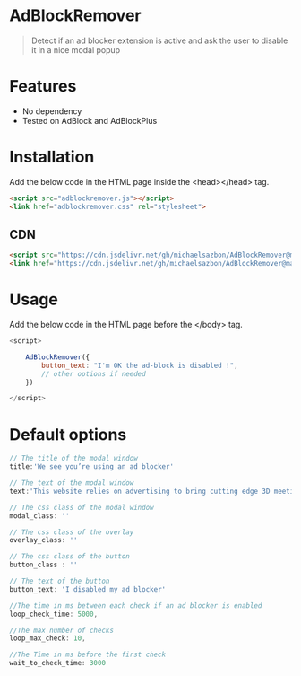 # AdBlockRemover

> Detect if an ad blocker extension is active and ask the user to disable it in a nice modal popup

# Features

- No dependency
- Tested on AdBlock and AdBlockPlus

# Installation

Add the below code in the HTML page inside the \<head\>\</head\> tag. 

```html
<script src="adblockremover.js"></script>
<link href="adblockremover.css" rel="stylesheet">
```

## CDN 

```html
<script src="https://cdn.jsdelivr.net/gh/michaelsazbon/AdBlockRemover@main/adblockremover.js"></script>
<link href="https://cdn.jsdelivr.net/gh/michaelsazbon/AdBlockRemover@main/adblockremover.css" rel="stylesheet">
```

# Usage

Add the below code in the HTML page before the \</body\> tag. 

```javascript
<script>

    AdBlockRemover({
        button_text: "I'm OK the ad-block is disabled !",
        // other options if needed
    })

</script>
```

# Default options

```javascript
// The title of the modal window
title:'We see you’re using an ad blocker'

// The text of the modal window
text:'This website relies on advertising to bring cutting edge 3D meeting experience. <br />To continue using this app, please add this website to the safe sites in your ad blocker or disable your ad blocker.'

// The css class of the modal window
modal_class: ''

// The css class of the overlay
overlay_class: ''

// The css class of the button
button_class : ''

// The text of the button
button_text: 'I disabled my ad blocker'

//The time in ms between each check if an ad blocker is enabled
loop_check_time: 5000,

//The max number of checks
loop_max_check: 10,

//The Time in ms before the first check
wait_to_check_time: 3000
```
